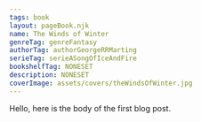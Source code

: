 ```yaml
---
tags: book
layout: pageBook.njk
name: The Winds of Winter
genreTag: genreFantasy
authorTag: authorGeorgeRRMarting
serieTag: serieASongOfIceAndFire
bookshelfTag: NONESET
description: NONESET
coverImage: assets/covers/theWindsOfWinter.jpg
---
```


Hello, here is the body of the first blog post.